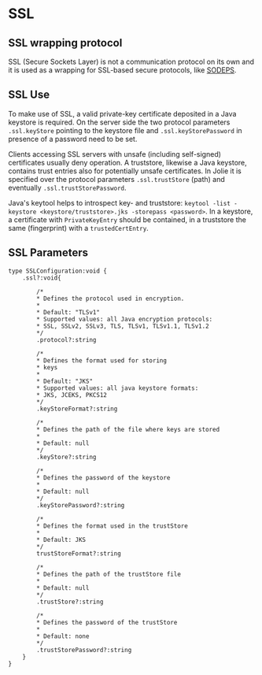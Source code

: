 # SSL

## SSL wrapping protocol

SSL \(Secure Sockets Layer\) is not a communication protocol on its own and it is used as a wrapping for SSL-based secure protocols, like [SODEPS](../protocols/https/).

## SSL Use

To make use of SSL, a valid private-key certificate deposited in a Java keystore is required. On the server side the two protocol parameters `.ssl.keyStore` pointing to the keystore file and `.ssl.keyStorePassword` in presence of a password need to be set.

Clients accessing SSL servers with unsafe \(including self-signed\) certificates usually deny operation. A truststore, likewise a Java keystore, contains trust entries also for potentially unsafe certificates. In Jolie it is specified over the protocol parameters `.ssl.trustStore` \(path\) and eventually `.ssl.trustStorePassword`.

Java's keytool helps to introspect key- and truststore: `keytool -list -keystore <keystore/truststore>.jks -storepass <password>`. In a keystore, a certificate with `PrivateKeyEntry` should be contained, in a truststore the same \(fingerprint\) with a `trustedCertEntry`.

## SSL Parameters

```text
type SSLConfiguration:void {
    .ssl?:void{

        /*
        * Defines the protocol used in encryption.
        *
        * Default: "TLSv1"
        * Supported values: all Java encryption protocols:
        * SSL, SSLv2, SSLv3, TLS, TLSv1, TLSv1.1, TLSv1.2
        */
        .protocol?:string

        /*
        * Defines the format used for storing
        * keys
        *
        * Default: "JKS"
        * Supported values: all java keystore formats:
        * JKS, JCEKS, PKCS12
        */
        .keyStoreFormat?:string

        /*
        * Defines the path of the file where keys are stored
        * 
        * Default: null
        */
        .keyStore?:string

        /*
        * Defines the password of the keystore
        *
        * Default: null
        */
        .keyStorePassword?:string

        /*
        * Defines the format used in the trustStore
        * 
        * Default: JKS 
        */
        trustStoreFormat?:string

        /*
        * Defines the path of the trustStore file
        * 
        * Default: null
        */
        .trustStore?:string

        /*
        * Defines the password of the trustStore
        * 
        * Default: none
        */
        .trustStorePassword?:string
    }
}
```

